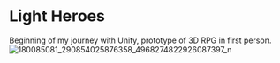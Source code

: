 # Light Heroes

Beginning of my journey with Unity, prototype of 3D RPG in first person.![180085081_290854025876358_4968274822926087397_n](https://user-images.githubusercontent.com/32570471/116455930-edcf1e00-a861-11eb-834e-b26b4d0de90f.png)
